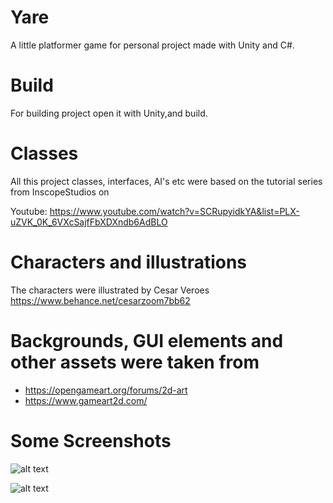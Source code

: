 # Yare
A little platformer game for personal project made with Unity and C#.

# Build
For building project open it with Unity,and build.

# Classes

All this project classes, interfaces, AI's etc were based on the tutorial series from InscopeStudios on 

Youtube:
  https://www.youtube.com/watch?v=SCRupyidkYA&list=PLX-uZVK_0K_6VXcSajfFbXDXndb6AdBLO
  
# Characters and illustrations

The characters were illustrated by 
  Cesar Veroes
  https://www.behance.net/cesarzoom7bb62
  
# Backgrounds, GUI elements and other assets were taken from

  * https://opengameart.org/forums/2d-art
  * https://www.gameart2d.com/
  
# Some Screenshots

![alt text](https://image.ibb.co/cxDbJ8/screen1.png)

![alt text](https://thumb.ibb.co/dqbkBT/screen2.png)

